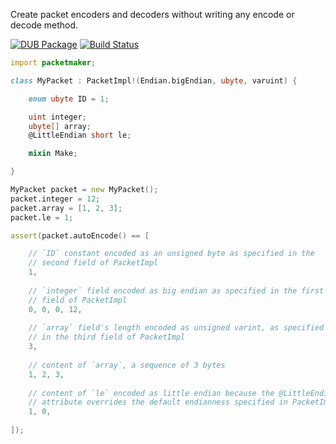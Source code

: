 Create packet encoders and decoders without writing any encode or decode method.

[![DUB Package](https://img.shields.io/dub/v/packet-maker.svg)](https://code.dlang.org/packages/packet-maker)
[![Build Status](https://travis-ci.org/Kripth/packet-maker.svg?branch=master)](https://travis-ci.org/Kripth/packet-maker)

```d
import packetmaker;

class MyPacket : PacketImpl!(Endian.bigEndian, ubyte, varuint) {

	enum ubyte ID = 1;

	uint integer;
	ubyte[] array;
	@LittleEndian short le;

	mixin Make;

}

MyPacket packet = new MyPacket();
packet.integer = 12;
packet.array = [1, 2, 3];
packet.le = 1;

assert(packet.autoEncode() == [

	// `ID` constant encoded as an unsigned byte as specified in the
	// second field of PacketImpl
	1,
	
	// `integer` field encoded as big endian as specified in the first
	// field of PacketImpl
	0, 0, 0, 12,
	
	// `array` field's length encoded as unsigned varint, as specified
	// in the third field of PacketImpl
	3,
	
	// content of `array`, a sequence of 3 bytes
	1, 2, 3,
	
	// content of `le` encoded as little endian because the @LittleEndian
	// attribute overrides the default endianness specified in PacketImpl
	1, 0,
	
]);
```